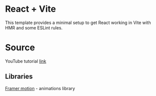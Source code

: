 # React + Vite

This template provides a minimal setup to get React working in Vite with HMR and some ESLint rules.

# Source 
YouTube tutorial [link](https://youtu.be/CHGHuF24Cjw)

## Libraries
[Framer motion](https://www.framer.com/) - animations library


